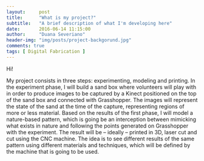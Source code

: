 ```yaml
---
layout:     post
title:      "What is my project?"
subtitle:   "A brief description of what I'm developing here"
date:       2016-06-14 11:15:00
author:     "Duana Severiano"
header-img: "img/posts/project-backgorund.jpg"
comments: true
tags: [ Digital Fabrication ]
---
```

Hi!

My project consists in three steps: experimenting, modeling and printing. In the experiment phase, I will build a sand box where volunteers will play with in order to produce images to be captured by a Kinect positioned on the top of the sand box and connected with Grasshopper. The images will represent the state of the sand at the time of the capture, representing regions of more or less material. Based on the results of the first phase, I will model a nature-based pattern, which is going be an interception between mimicking what exists in nature and following the points generated on Grasshopper with the experiment. The result will be – ideally – printed in 3D, laser cut and cut using the CNC machine. The idea is to see different results of the same pattern using different materials and techniques, which will be defined by the machine that is going to be used. 
